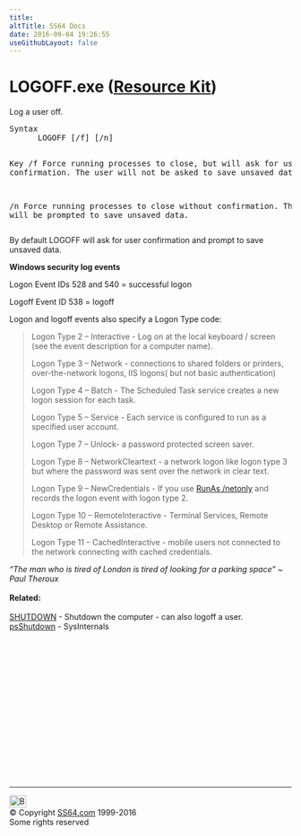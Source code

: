 ```yaml
---
title:
altTitle: SS64 Docs
date: 2016-09-04 19:26:55
useGithubLayout: false
---
```

<!-- #BeginLibraryItem "/Library/head_nt.lbi" --><!-- #EndLibraryItem --><h1>LOGOFF.exe (<a href="../links/windows.html#kits">Resource Kit</a>)</h1> 
<p>Log a user off.</p>
<pre>Syntax
      LOGOFF [/f] [/n] 

Key
   /f   Force running processes to close, but will ask for user confirmation.
        The user will not be asked to save unsaved data. 

   /n   Force running processes to close without confirmation. 
        The user will be prompted to save unsaved data.</pre>
<p>By default LOGOFF will ask for user confirmation and prompt to save unsaved data.</p>
<p><b>Windows security log events </b></p>
<p>Logon Event IDs 528 and 540 = successful logon</p>
<p>Logoff Event ID 538 = logoff </p>
<p> Logon and logoff events also specify a <span class="code">Logon Type </span>code:</p>
<blockquote>
<p>Logon Type 2 – Interactive - Log on at the local keyboard / screen (see the event description for a computer name).</p>
<p>Logon Type 3 – Network - connections to shared folders or printers, over-the-network logons, IIS logons( but not basic authentication)</p>
<p>Logon Type 4 – Batch - The Scheduled Task service  creates a new logon session for each task.</p>
<p>Logon Type 5 – Service - Each service is configured to run as a specified user account. </p>
<p>Logon Type 7 – Unlock- a password protected screen saver.</p>
<p>Logon Type 8 – NetworkCleartext - a network logon like logon type 3 but where the password was sent over the network in  clear text. </p>
<p>Logon Type 9 – NewCredentials - If you use  <a href="runas.html">RunAs /netonly</a>   and records the logon event with logon type 2.</p>
<p>Logon Type 10 – RemoteInteractive - Terminal Services, Remote Desktop or Remote Assistance.</p>
<p>Logon Type 11 – CachedInteractive - mobile users not connected to the  network connecting with cached credentials.</p>
</blockquote>
<p> <i class="quote">“The man who is tired of London is tired of looking for a parking space” ~ Paul Theroux </i><br>
<br>
<b> Related:</b><br>
<br>
<a href="shutdown.html">SHUTDOWN</a> - Shutdown the computer -  can also logoff a user.<br>
<a href="http://www.sysinternals.com/Utilities/PsShutdown.html">psShutdown</a> - SysInternals</p><!-- #BeginLibraryItem "/Library/foot_nt.lbi" --><p>
<!-- windows300 -->
<ins class="adsbygoogle" style="display:inline-block;width:300px;height:250px" data-ad-client="ca-pub-6140977852749469" data-ad-slot="7649547908"></ins>
<script>
(adsbygoogle = window.adsbygoogle || []).push({});
</script></p>
<hr>
<div id="bl" class="footer"><a href="logoff.html#"><img src="../images/top.png" width="30" height="22" alt="Back to the Top"></a></div>
<div id="br" class="footer, tagline">© Copyright <a href="../index.html">SS64.com</a> 1999-2016<br>
Some rights reserved</div><!-- #EndLibraryItem -->
